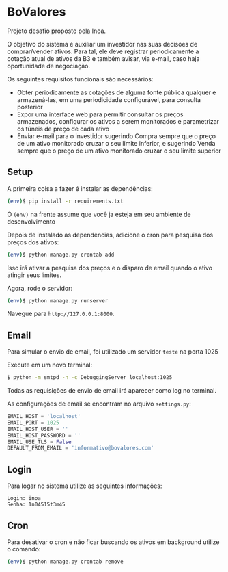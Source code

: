 # BoValores

Projeto desafio proposto pela Inoa.

O objetivo do sistema é auxiliar um investidor nas suas decisões de comprar/vender ativos. Para tal, ele deve registrar periodicamente a cotação atual de ativos da B3 e também avisar, via e-mail, caso haja oportunidade de negociação.

Os seguintes requisitos funcionais são necessários:
- Obter periodicamente as cotações de alguma fonte pública qualquer e armazená-las, em uma periodicidade configurável, para consulta posterior
- Expor uma interface web para permitir consultar os preços armazenados, configurar os ativos a serem monitorados e parametrizar os túneis de preço de cada ativo
- Enviar e-mail para o investidor sugerindo Compra sempre que o preço de um ativo monitorado cruzar o seu limite inferior, e sugerindo Venda sempre que o preço de um ativo monitorado cruzar o seu limite superior

## Setup

A primeira coisa a fazer é instalar as dependências:

```sh
(env)$ pip install -r requirements.txt
```
O `(env)` na frente assume que você ja esteja em seu ambiente de desenvolvimento

Depois de instalado as dependências, adicione o cron para pesquisa dos preços dos ativos:
```sh
(env)$ python manage.py crontab add
```
Isso irá ativar a pesquisa dos preços e o disparo de email quando o ativo atingir seus limites.

Agora, rode o servidor:
```sh
(env)$ python manage.py runserver
```

Navegue para `http://127.0.0.1:8000`.

## Email

Para simular o envio de email, foi utilizado um servidor `teste` na porta 1025

Execute em um novo terminal:
```sh
$ python -m smtpd -n -c DebuggingServer localhost:1025
```
Todas as requisições de envio de email irá aparecer como log no terminal.

As configurações de email se encontram no arquivo `settings.py`:
```py
EMAIL_HOST = 'localhost'
EMAIL_PORT = 1025
EMAIL_HOST_USER = ''
EMAIL_HOST_PASSWORD = ''
EMAIL_USE_TLS = False
DEFAULT_FROM_EMAIL = 'informativo@bovalores.com'
```

## Login

Para logar no sistema utilize as seguintes informações:
```
Login: inoa
Senha: 1n04515t3m45
```

## Cron

Para desativar o cron e não ficar buscando os ativos em background utilize o comando:
```sh
(env)$ python manage.py crontab remove
```